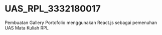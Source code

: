 # UAS_RPL_3332180017
Pembuatan Gallery Portofolio menggunakan React.js sebagai pemenuhan UAS Mata Kuliah RPL
